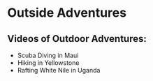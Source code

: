 # Outside Adventures

## Videos of Outdoor Adventures:
- Scuba Diving in Maui
- Hiking in Yellowstone
- Rafting White Nile in Uganda